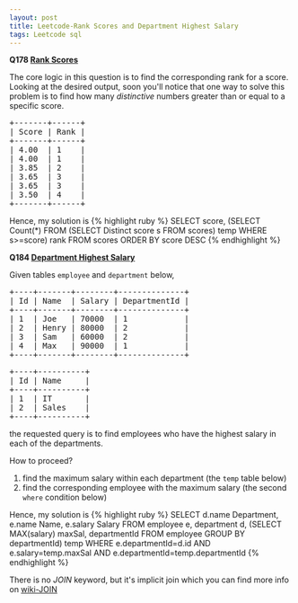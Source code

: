 ```yaml
---
layout: post
title: Leetcode-Rank Scores and Department Highest Salary
tags: Leetcode sql
---
```

<strong>Q178 
    <a href="https://leetcode.com/problems/rank-scores/#/description" target="_blank">Rank Scores</a>
</strong>

The core logic in this question is to find the corresponding rank for a score.
Looking at the desired output, soon you'll notice that one way to solve this problem is to find how many *distinctive* numbers greater than or equal to a specific score.
<p>
    <pre>
+-------+------+
| Score | Rank |
+-------+------+
| 4.00  | 1    |
| 4.00  | 1    |
| 3.85  | 2    |
| 3.65  | 3    |
| 3.65  | 3    |
| 3.50  | 4    |
+-------+------+
</pre>
</p>
Hence, my solution is 
{% highlight ruby %}
SELECT score, (SELECT Count(*) FROM (SELECT Distinct score s FROM scores) temp WHERE s>=score) rank
FROM scores
ORDER BY score DESC
{% endhighlight %}

<strong>Q184 
    <a href="https://leetcode.com/problems/department-highest-salary/" target="_blank">Department Highest Salary</a>
</strong>

Given tables <code>employee</code> and <code>department</code> below,
<pre>
+----+-------+--------+--------------+
| Id | Name  | Salary | DepartmentId |
+----+-------+--------+--------------+
| 1  | Joe   | 70000  | 1            |
| 2  | Henry | 80000  | 2            |
| 3  | Sam   | 60000  | 2            |
| 4  | Max   | 90000  | 1            |
+----+-------+--------+--------------+
</pre>
<pre>
+----+----------+
| Id | Name     |
+----+----------+
| 1  | IT       |
| 2  | Sales    |
+----+----------+
</pre>
the requested query is to find employees who have the highest salary in each of the departments.

How to proceed?
1. find the maximum salary within each department (the <code>temp</code> table below)
2. find the corresponding employee with the maximum salary (the second <code>where</code> condition below)

Hence, my solution is 
{% highlight ruby %}
SELECT d.name Department, e.name Name, e.salary Salary
FROM employee e, department d, 
    (SELECT MAX(salary) maxSal, departmentId 
    FROM employee GROUP BY departmentId) temp
WHERE e.departmentId=d.id
AND e.salary=temp.maxSal
AND e.departmentId=temp.departmentId
{% endhighlight %}

There is no *JOIN* keyword, but it's implicit join which you can find more info on 
<a href="https://en.wikipedia.org/wiki/Join_(SQL)" target="_blank">wiki-JOIN</a>